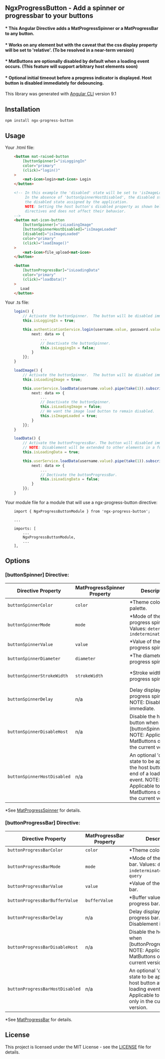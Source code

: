 ## NgxProgressButton - Add a spinner or progressbar to your buttons


#### * This Angular Directive adds a MatProgressSpinner or a MatProgressBar to any button.
#### * Works on any element but with the caveat that the css display property will be set to 'relative'. (To be resolved in a near-term version)
#### * MatButtons are optionally disabled by default when a loading event occurs. (This feature will support arbitrary host elements soon)
#### * Optional initial timeout before a progress indicator is displayed. Host button is disabled immediately for debouncing.



This library was generated with [Angular CLI](https://github.com/angular/angular-cli) version 9.1


## Installation

`npm install ngx-progress-button`

## Usage

Your .html file:
```html
    <button mat-raised-button
        [buttonSpinner]="isLoggingIn"
        color="primary"
        (click)="login()"
    >
        <mat-icon>login<mat-icon> Login
    </button>

    <!-- In this example the 'disabled' state will be set to 'isImageLoaded' when loadImage() completes.
         In the absence of 'buttonSpinnerHostDisabled', the disabled state will be set to 'false' - overriding
         the disabled state assigned by the application.
         NOTE: Setting the host button's disabled property as shown below is not required by ngx-progress-button
         directives and does not affect their behavior.
    -->
    <button mat-icon-button
        [buttonSpinner]="isLoadingImage"
        [buttonSpinnerHostDisabled]="isImageLoaded"
        [disabled]="isImageLoaded"
        color="primary"
        (click)="loadImage()"
    >
        <mat-icon>file_upload<mat-icon>
    </button>

    <button
        [buttonProgressBar]="isLoadingData"
        color="primary"
        (click)="loadData()"
    >
       Load
    </button>

```

Your .ts file:
```ts
    login() {
        // Activate the buttonSpinner.  The button will be disabled immediately.
        this.isLoggingIn = true;

        this.authenticationService.login(username.value, password.value).pipe(take(1)).subscribe({
            next: data => {
                ...
                // Deactivate the buttonSpinner.
                this.isLoggingIn = false;
            }
        }};
    }

    loadImage() {
        // Activate the buttonSpinner.  The button will be disabled immediately.
        this.isLoadingImage = true;

        this.userService.loadData(username.value).pipe(take(1)).subscribe({
            next: data => {
                ...
                // Deactivate the buttonSpinner.
                this.isLoadingImage = false;
                // We want the image load button to remain disabled.
                this.isImageLoaded = true;
            }
        }};
    }

    loadData() {
        // Activate the buttonProgressBar. The button will disabled immediately (if it's a MatButton).
        // NOTE: Disablement will be extended to other elements in a future version.
        this.isLoadingData = true;

        this.userService.loadData(username.value).pipe(take(1)).subscribe({
            next: data => {
                ...
                // Dectivate the buttonProgressBar.
                this.isLoadingData = false;
            }
        }};
    }

```

Your module file for a module that will use a ngx-progress-button directive:
```
    import { NgxProgressButtonModule } from 'ngx-progress-button';

    ...

    imports: [
        ...
        NgxProgressButtonModule,
        ...
    ],

```


## Options

### [buttonSpinner] Directive:
| Directive Property     |  MatProgressSpinner Property | Description                                  | Default Value
| -------------------------- | ------------------ | -------------------------------------------------- | -------------
| `buttonSpinnerColor`       | `color`            | *Theme color palette.                              | `primary`
| `buttonSpinnerMode`        | `mode`             | *Mode of the progress spinner. Values: `determinate`, `indeterminate` | `indeterminate`
| `buttonSpinnerValue`       | `value`            | *Value of the progress spinner.                    | `0`
| `buttonSpinnerDiameter`    | `diameter`         | *The diameter of the progress spinner.             | `19`
| `buttonSpinnerStrokeWidth` | `strokeWidth`      | *Stroke width of the progress spinner.             | Determined by Angular framework.
| `buttonSpinnerDelay`       | n/a                | Delay display of the progress spinner. NOTE: Disablement is immediate. | `1000` (millisecs)
| `buttonSpinnerDisableHost` | n/a                | Disable the host button when [buttonSpinner]=true. NOTE: Applicable to MatButtons only in the current version. | `true`
| `buttonSpinnerHostDisabled`| n/a                | An optional 'disabled' state to be applied to the host button at the end of a loading event. NOTE: Applicable to MatButtons only in the current version. | n/a

*See [MatProgressSpinner](https://material.angular.io/components/progress-spinner/api) for details.

### [buttonProgressBar] Directive:
| Directive Property             | MatProgressBar Property | Description                                | Default Value
| ------------------------------ | ------------------ | ----------------------------------------------- | -------------
| `buttonProgressBarColor`       | `color`            | *Theme color palette.                           | `primary`
| `buttonProgressBarMode`        | `mode`             | *Mode of the progress bar. Values: `determinate`, `indeterminate`, `buffer`, `query` | `indeterminate`
| `buttonProgressBarValue`       | `value`            | *Value of the progress bar.                     | `0`
| `buttonProgressBarBufferValue` | `bufferValue`      | *Buffer value of the progress bar.              | `0`
| `buttonProgressBarDelay`       | n/a                | Delay display of the progress bar. NOTE: Disablement is immediate. | `1000` (millisecs)
| `buttonProgressBarDisableHost` | n/a                | Disable the host button when [buttonProgressBar]=true. NOTE: Applicable to MatButtons only in the current version. | `true`
| `buttonProgressBarHostDisabled`| n/a                | An optional 'disabled' state to be applied to the host button at the end of a loading event. NOTE: Applicable to MatButtons only in the current version. | n/a

*See [MatProgressBar](https://material.angular.io/components/progress-bar/api) for details.

## License
This project is licensed under the MIT License - see the [LICENSE](https://github.com/steeplenet/ngx-progress-button/blob/main/LICENSE) file for details.
